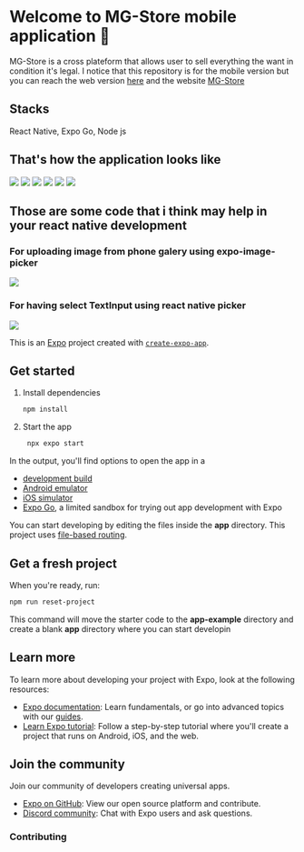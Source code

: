 # Welcome to MG-Store mobile application 👋
MG-Store is a cross plateform that allows user to sell everything the want in condition it's legal. I notice that this repository is for the mobile version but you can reach the web version [here]() and the website [MG-Store]()

## Stacks
React Native, Expo Go, Node js

## That's how the application looks like
<img src='./assets/screenShoot/4.jpg' />
<img src='./assets/screenShoot/5.jpg' />
<img src='./assets/screenShoot/6.jpg' />
<img src='./assets/screenShoot/7.jpg' />
<img src='./assets/screenShoot/2.jpg' />
<img src='./assets/screenShoot/1.jpg' />

## Those are some code that i think may help in your react native development

### For uploading image from phone galery using expo-image-picker
<img src='./assets/screenShoot/code1.png' />

### For having select TextInput using react native picker
<img src='./assets/screenShoot/code2.png' />

This is an [Expo](https://expo.dev) project created with [`create-expo-app`](https://www.npmjs.com/package/create-expo-app).

## Get started

1. Install dependencies

   ```bash
   npm install
   ```

2. Start the app

   ```bash
    npx expo start
   ```

In the output, you'll find options to open the app in a

- [development build](https://docs.expo.dev/develop/development-builds/introduction/)
- [Android emulator](https://docs.expo.dev/workflow/android-studio-emulator/)
- [iOS simulator](https://docs.expo.dev/workflow/ios-simulator/)
- [Expo Go](https://expo.dev/go), a limited sandbox for trying out app development with Expo

You can start developing by editing the files inside the **app** directory. This project uses [file-based routing](https://docs.expo.dev/router/introduction).

## Get a fresh project

When you're ready, run:

```bash
npm run reset-project
```

This command will move the starter code to the **app-example** directory and create a blank **app** directory where you can start developin

## Learn more

To learn more about developing your project with Expo, look at the following resources:

- [Expo documentation](https://docs.expo.dev/): Learn fundamentals, or go into advanced topics with our [guides](https://docs.expo.dev/guides).
- [Learn Expo tutorial](https://docs.expo.dev/tutorial/introduction/): Follow a step-by-step tutorial where you'll create a project that runs on Android, iOS, and the web.

## Join the community

Join our community of developers creating universal apps.

- [Expo on GitHub](https://github.com/expo/expo): View our open source platform and contribute.
- [Discord community](https://chat.expo.dev): Chat with Expo users and ask questions.
### Contributing
